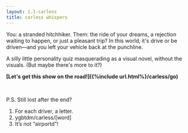 ```yaml
---
layout: 1.1-carless
title: carless whispers
---
```

You: a stranded hitchhiker. Them: the ride of your dreams, a rejection waiting to happen, or just a pleasant trip? In this world, it's drive or be driven—and you left your vehicle back at the punchline.

A silly little personality quiz masquerading as a visual novel, without the visuals. (But maybe there's more to it?)

**[Let's get this show on the road!]({%include url.html%}/carless/go)**

&nbsp;

<div class="small wrap">
	P.S. Still lost after the end?
	<ol><li><span class="spoiler">For each driver, a letter.</span></li>
	<li><span class="spoiler">ygbtdm/carless/[word]</span></li>
	<li><span class="spoiler">It’s not “airportd”!</span></li></ol>
</div>